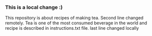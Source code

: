 ### This is a local change :)
This repository is about recipes of making tea. Second line changed remotely.
Tea is one of the most consumed beverage in the world and recipe is described in instructions.txt file.
last line changed locally